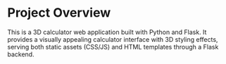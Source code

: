 # Project Overview

This is a 3D calculator web application built with Python and Flask. It provides a visually appealing calculator interface with 3D styling effects, serving both static assets (CSS/JS) and HTML templates through a Flask backend.
